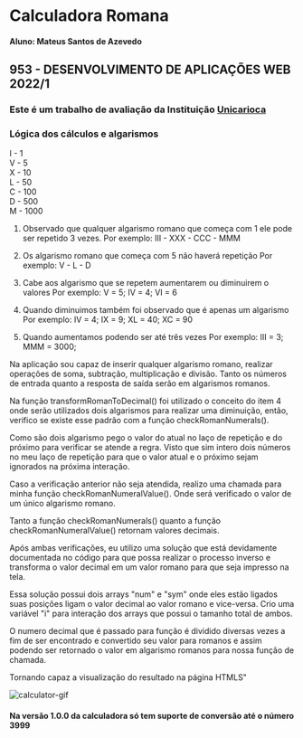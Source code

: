 # Calculadora Romana

#### Aluno: Mateus Santos de Azevedo

## 953 - DESENVOLVIMENTO DE APLICAÇÕES WEB 2022/1

### Este é um trabalho de avaliação da Instituição [Unicarioca](https://www.unicarioca.edu.br/)

### Lógica dos cálculos e algarismos

I - 1<br>
V - 5<br>
X - 10<br>
L - 50<br>
C - 100<br>
D - 500<br>
M - 1000<br>

1. Observado que qualquer algarismo romano que começa com 1 ele pode ser repetido 3 vezes.
   Por exemplo: III - XXX - CCC - MMM

2. Os algarismo romano que começa com 5 não haverá repetição
   Por exemplo: V - L - D

3. Cabe aos algarismo que se repetem aumentarem ou diminuirem o valores
   Por exemplo: V = 5; IV = 4; VI = 6

4. Quando diminuimos também foi observado que é apenas um algarismo
   Por exemplo: IV = 4; IX = 9; XL = 40; XC = 90

5. Quando aumentamos podendo ser até três vezes
   Por exemplo: III = 3; MMM = 3000;

Na aplicação sou capaz de inserir qualquer algarismo romano, realizar operações de soma, subtração, multiplicação e divisão. Tanto os números de entrada quanto a resposta de saída serão em algarismos romanos.

Na função transformRomanToDecimal() foi utilizado o conceito do item 4 onde serão utilizados dois algarismos para realizar uma diminuição, então, verifico se existe esse padrão com a função checkRomanNumerals().

Como são dois algarismo pego o valor do atual no laço de repetição e do próximo para verificar se atende a regra. Visto que sim intero dois números no meu laço de repetição para que o valor atual e o próximo sejam ignorados na próxima interação.

Caso a verificação anterior não seja atendida, realizo uma chamada para minha função checkRomanNumeralValue(). Onde será verificado o valor de um único algarismo romano.

Tanto a função checkRomanNumerals() quanto a função checkRomanNumeralValue() retornam valores decimais.

Após ambas verificações, eu utilizo uma solução que está devidamente documentada no código para que possa realizar o processo inverso e transforma o valor decimal em um valor romano para que seja impresso na tela.

Essa solução possui dois arrays "num" e "sym" onde eles estão ligados suas posições ligam o valor decimal ao valor romano e vice-versa. Crio uma variável "i" para interação dos arrays que possui o tamanho total de ambos.

O numero decimal que é passado para função é dividido diversas vezes a fim de ser encontrado e convertido seu valor para romanos e assim podendo ser retornado o valor em algarismo romanos para nossa função de chamada.

Tornando capaz a visualização do resultado na página HTMLS"

![calculator-gif](https://user-images.githubusercontent.com/62727807/160505181-148a67d3-b123-4bc3-9dc5-8b696a94f32f.gif)

#### Na versão 1.0.0 da calculadora só tem suporte de conversão até o número 3999

